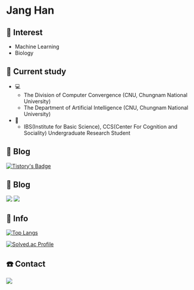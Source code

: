 # <b>Jang Han</b>

<!-- about me :  -->
## 💫 Interest
- Machine Learning
- Biology
 
## 📝 Current study
* 💻
   * The Division of Computer Convergence (CNU, Chungnam National University)
   * The Department of Artificial Intelligence (CNU, Chungnam National University)
* 🧠
   * IBS(Institute for Basic Science), CCS(Center For Cognition and Sociality) Undergraduate Research Student

## 📖 Blog
[![Tistory's Badge](https://github-readme-tistory-card.vercel.app/api/badge?name=Tous-Les-Jours&theme={vue})](https://janghan-kor.tistory.com)

## 📖 Blog

<img src="https://img.shields.io/badge/Python-3766AB?style=flat-square&logo=Python&logoColor=white"/>
<img src="[https://img.shields.io/badge/Matlab-3766AB?style=flat-square&logo=Matlab&logoColor=red](https://img.shields.io/badge/-matlab-red)"/>

## 🏃‍ Info
[![Top Langs](https://github-readme-stats.vercel.app/api/top-langs/?username=janghana&layout=compact)](https://github.com/janghana/github-readme-stats)

[![Solved.ac Profile](http://mazassumnida.wtf/api/v2/generate_badge?boj=han001112)](https://solved.ac/han001112/)

## ☎️ Contact
<a href="mailto:janghan001112@gmail.com"><img src="https://img.shields.io/badge/Gmail-D0A9F5?style=flat-square&logo=Gmail&logoColor=white&link=mailto:janghan001112@gmail.com"/></a></p>
